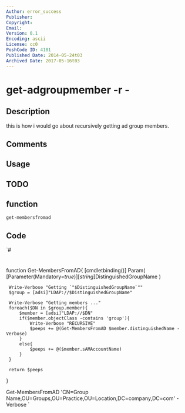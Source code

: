 ```yaml
---
Author: error_success
Publisher: 
Copyright: 
Email: 
Version: 0.1
Encoding: ascii
License: cc0
PoshCode ID: 4181
Published Date: 2014-05-24t03
Archived Date: 2017-05-16t03
---
```


# get-adgroupmember -r - 

## Description

this is how i would go about recursively getting ad group members.

## Comments



## Usage



## TODO



## function

`get-membersfromad`

## Code

`#
 #
 function Get-MembersFromAD{
     [cmdletbinding()]
     Param(
         [Parameter(Mandatory=$true)]
         [string]$DistinguishedGroupName
     )
 
     Write-Verbose "Getting `"$DistinguishedGroupName`""
     $group = [adsi]"LDAP://$DistinguishedGroupName"
 
     Write-Verbose "Getting members ..."
     foreach($DN in $group.member){        
         $member = [adsi]"LDAP://$DN"
         if($member.objectClass -contains 'group'){
             Write-Verbose "RECURSIVE"
             $peeps += @(Get-MembersFromAD $member.distinguishedName -Verbose)
         }
         else{
             $peeps += @($member.sAMAccountName)
         }
     }
 
     return $peeps
 }
 
 Get-MembersFromAD 'CN=Group Name,OU=Groups,OU=Practice,OU=Location,DC=company,DC=com' -Verbose
`

